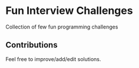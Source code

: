 # Fun Interview Challenges
Collection of few fun programming challenges

## Contributions
Feel free to improve/add/edit solutions.
